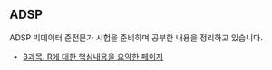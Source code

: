 ## ADSP

ADSP 빅데이터 준전문가 시험을 준비하며 공부한 내용을 정리하고 있습니다. 

- [3과목. R에 대한 핵심내용을 요약한 페이지](http://blog.naver.com/PostView.nhn?blogId=dhyeom92&logNo=220940212123&parentCategoryNo=&categoryNo=45&viewDate=&isShowPopularPosts=true&from=search)